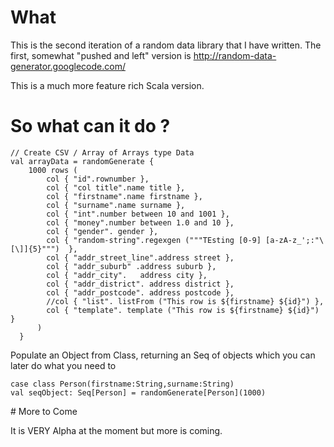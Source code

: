 # What

This is the second iteration of a random data library that I have written.
The first, somewhat "pushed and left" version is http://random-data-generator.googlecode.com/

This is a much more feature rich Scala version.

# So what can it do ?

    // Create CSV / Array of Arrays type Data
    val arrayData = randomGenerate {
        1000 rows (
            col { "id".rownumber },
            col { "col title".name title },
            col { "firstname".name firstname },
            col { "surname".name surname },
            col { "int".number between 10 and 1001 },
            col { "money".number between 1.0 and 10 },
            col { "gender". gender },
            col { "random-string".regexgen ("""TEsting [0-9] [a-zA-z_';:"\[\]]{5}""")  },
            col { "addr_street_line".address street },
            col { "addr_suburb" .address suburb },
            col { "addr_city".   address city },
            col { "addr_district". address district },
            col { "addr_postcode". address postcode },
            //col { "list". listFrom ("This row is ${firstname} ${id}") },
            col { "template". template ("This row is ${firstname} ${id}") }
          )
      }


Populate an Object from Class, returning an Seq of objects which you can later do what you need to

    case class Person(firstname:String,surname:String) 
    val seqObject: Seq[Person] = randomGenerate[Person](1000)

# More to Come

It is VERY Alpha at the moment but more is coming.
